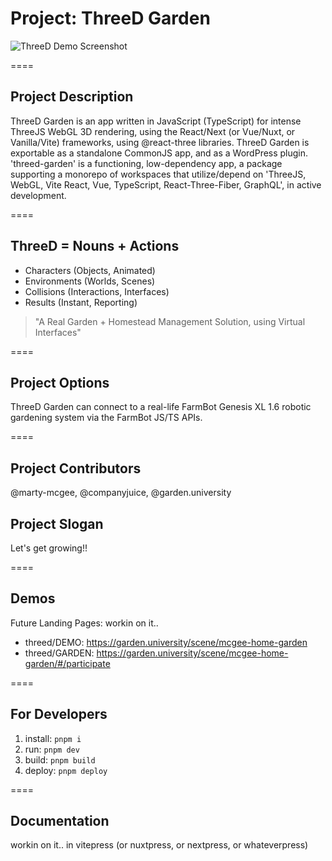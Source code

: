 # Project: ThreeD Garden

![ThreeD Demo Screenshot](https://threedpublic.s3.amazonaws.com/demo/marty-mcgee-portfolio-gardenuniversity-threedgarden-v002-600x338.png "ThreeD Garden React Three Fiber -- Demo Screenshot")

====
## Project Description
ThreeD Garden is an app written in JavaScript (TypeScript) for intense ThreeJS WebGL 3D rendering, using the React/Next (or Vue/Nuxt, or Vanilla/Vite) frameworks, using @react-three libraries. ThreeD Garden is exportable as a standalone CommonJS app, and as a WordPress plugin. 'threed-garden' is a functioning, low-dependency app, a package supporting a monorepo of workspaces that utilize/depend on 'ThreeJS, WebGL, Vite React, Vue, TypeScript, React-Three-Fiber, GraphQL', in active development.

====
## ThreeD = Nouns + Actions
* Characters (Objects, Animated)
* Environments (Worlds, Scenes)
* Collisions (Interactions, Interfaces)
* Results (Instant, Reporting)

> "A Real Garden + Homestead Management Solution, using Virtual Interfaces"

====
## Project Options
ThreeD Garden can connect to a real-life FarmBot Genesis XL 1.6 robotic gardening system via the FarmBot JS/TS APIs.

====
## Project Contributors
@marty-mcgee, @companyjuice, @garden.university

## Project Slogan
Let's get growing!!

====
## Demos
Future Landing Pages: workin on it..
* threed/DEMO: https://garden.university/scene/mcgee-home-garden
* threed/GARDEN: https://garden.university/scene/mcgee-home-garden/#/participate

====
## For Developers
1. install: `pnpm i`
2. run: `pnpm dev`
3. build: `pnpm build`
3. deploy: `pnpm deploy`

====
## Documentation
workin on it.. in vitepress (or nuxtpress, or nextpress, or whateverpress)
